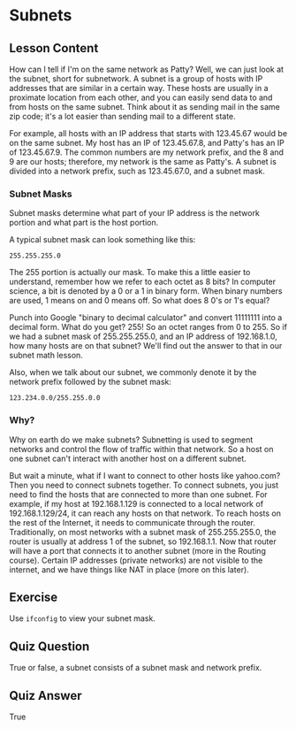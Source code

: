 # Subnets

## Lesson Content

How can I tell if I'm on the same network as Patty? Well, we can just look at the subnet, short for subnetwork. A subnet is a group of hosts with IP addresses that are similar in a certain way. These hosts are usually in a proximate location from each other, and you can easily send data to and from hosts on the same subnet. Think about it as sending mail in the same zip code; it's a lot easier than sending mail to a different state.

For example, all hosts with an IP address that starts with 123.45.67 would be on the same subnet. My host has an IP of 123.45.67.8, and Patty's has an IP of 123.45.67.9. The common numbers are my network prefix, and the 8 and 9 are our hosts; therefore, my network is the same as Patty's. A subnet is divided into a network prefix, such as 123.45.67.0, and a subnet mask.

### Subnet Masks

Subnet masks determine what part of your IP address is the network portion and what part is the host portion.

A typical subnet mask can look something like this:

```plaintext
255.255.255.0
```

The 255 portion is actually our mask. To make this a little easier to understand, remember how we refer to each octet as 8 bits? In computer science, a bit is denoted by a 0 or a 1 in binary form. When binary numbers are used, 1 means on and 0 means off. So what does 8 0's or 1's equal?

Punch into Google "binary to decimal calculator" and convert 11111111 into a decimal form. What do you get? 255! So an octet ranges from 0 to 255. So if we had a subnet mask of 255.255.255.0, and an IP address of 192.168.1.0, how many hosts are on that subnet? We'll find out the answer to that in our subnet math lesson.

Also, when we talk about our subnet, we commonly denote it by the network prefix followed by the subnet mask:

```plaintext
123.234.0.0/255.255.0.0
```

### Why?

Why on earth do we make subnets? Subnetting is used to segment networks and control the flow of traffic within that network. So a host on one subnet can't interact with another host on a different subnet.

But wait a minute, what if I want to connect to other hosts like yahoo.com? Then you need to connect subnets together. To connect subnets, you just need to find the hosts that are connected to more than one subnet. For example, if my host at 192.168.1.129 is connected to a local network of 192.168.1.129/24, it can reach any hosts on that network. To reach hosts on the rest of the Internet, it needs to communicate through the router. Traditionally, on most networks with a subnet mask of 255.255.255.0, the router is usually at address 1 of the subnet, so 192.168.1.1. Now that router will have a port that connects it to another subnet (more in the Routing course). Certain IP addresses (private networks) are not visible to the internet, and we have things like NAT in place (more on this later).

## Exercise

Use `ifconfig` to view your subnet mask.

## Quiz Question

True or false, a subnet consists of a subnet mask and network prefix.

## Quiz Answer

True
